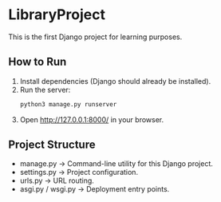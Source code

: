 # LibraryProject

This is the first Django project for learning purposes.

## How to Run
1. Install dependencies (Django should already be installed).
2. Run the server:
   ```bash
   python3 manage.py runserver
   ```
3. Open http://127.0.0.1:8000/ in your browser.

## Project Structure
- manage.py → Command-line utility for this Django project.
- settings.py → Project configuration.
- urls.py → URL routing.
- asgi.py / wsgi.py → Deployment entry points.

